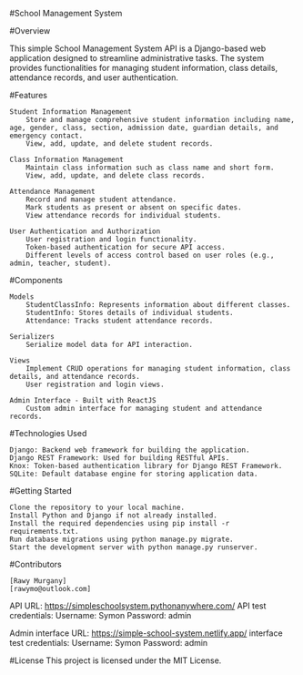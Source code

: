 
#School Management System

#Overview

This simple School Management System API is a Django-based web application designed to streamline administrative tasks. The system provides functionalities for managing student information, class details, attendance records, and user authentication.

#Features

    Student Information Management
        Store and manage comprehensive student information including name, age, gender, class, section, admission date, guardian details, and emergency contact.
        View, add, update, and delete student records.

    Class Information Management
        Maintain class information such as class name and short form.
        View, add, update, and delete class records.

    Attendance Management
        Record and manage student attendance.
        Mark students as present or absent on specific dates.
        View attendance records for individual students.

    User Authentication and Authorization
        User registration and login functionality.
        Token-based authentication for secure API access.
        Different levels of access control based on user roles (e.g., admin, teacher, student).

#Components

    Models
        StudentClassInfo: Represents information about different classes.
        StudentInfo: Stores details of individual students.
        Attendance: Tracks student attendance records.

    Serializers
        Serialize model data for API interaction.

    Views
        Implement CRUD operations for managing student information, class details, and attendance records.
        User registration and login views.

    Admin Interface - Built with ReactJS
        Custom admin interface for managing student and attendance records.

#Technologies Used

    Django: Backend web framework for building the application.
    Django REST Framework: Used for building RESTful APIs.
    Knox: Token-based authentication library for Django REST Framework.
    SQLite: Default database engine for storing application data.

#Getting Started

    Clone the repository to your local machine.
    Install Python and Django if not already installed.
    Install the required dependencies using pip install -r requirements.txt.
    Run database migrations using python manage.py migrate.
    Start the development server with python manage.py runserver.

#Contributors

    [Rawy Murgany]
    [rawymo@outlook.com]

API URL: https://simpleschoolsystem.pythonanywhere.com/
API test credentials:
Username: Symon
Password: admin

Admin interface URL: https://simple-school-system.netlify.app/
interface test credentials:
Username: Symon
Password: admin

#License
This project is licensed under the MIT License.
